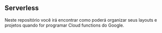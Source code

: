 ## Serverless

Neste repositório você irá encontrar como poderá organizar seus layouts e projetos quando for programar Cloud functions do Google.

